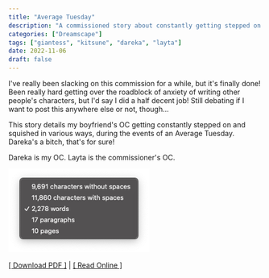 ```yaml
---
title: "Average Tuesday"
description: "A commissioned story about constantly getting stepped on."
categories: ["Dreamscape"]
tags: ["giantess", "kitsune", "dareka", "layta"]
date: 2022-11-06
draft: false
---
```


I've really been slacking on this commission for a while, but it's finally done! Been really hard getting over the roadblock of anxiety of writing other people's characters, but I'd say I did a half decent job! Still debating if I want to post this anywhere else or not, though...

This story details my boyfriend's OC getting constantly stepped on and squished in various ways, during the events of an Average Tuesday. Dareka's a bitch, that's for sure!

Dareka is my OC. Layta is the commissioner's OC.

![](/img/average_tuesday_wordcount.png)

[[ Download PDF ]](https://cdn.discordapp.com/attachments/1000957255920914465/1038943347827544184/Average_Tuesday.pdf) | [[ Read Online ]](https://idx01.whistler.page/build/average-tuesday/)
